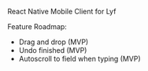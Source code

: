 React Native Mobile Client for Lyf

Feature Roadmap:
- Drag and drop (MVP)
- Undo finished (MVP)
- Autoscroll to field when typing (MVP)